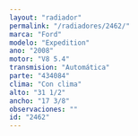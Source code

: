 ```yaml
---
layout: "radiador"
permalink: "/radiadores/2462/"
marca: "Ford"
modelo: "Expedition"
ano: "2008"
motor: "V8 5.4"
transmision: "Automática"
parte: "434084"
clima: "Con clima"
alto: "31 1/2"
ancho: "17 3/8"
observaciones: ""
id: "2462"
---
```


